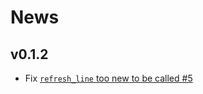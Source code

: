 
# News

## v0.1.2

- Fix [`refresh_line` too new to be called #5](https://github.com/jakobjpeters/Speculator.jl/issues/5)

